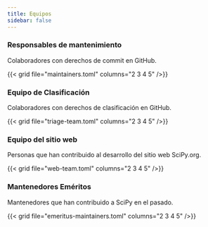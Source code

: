 ```yaml
---
title: Equipos
sidebar: false
---
```


### Responsables de mantenimiento

Colaboradores con derechos de commit en GitHub.

{{< grid file="maintainers.toml" columns="2 3 4 5" />}}

### Equipo de Clasificación

Colaboradores con derechos de clasificación en GitHub.

{{< grid file="triage-team.toml" columns="2 3 4 5" />}}

### Equipo del sitio web

Personas que han contribuido al desarrollo del sitio web SciPy.org.

{{< grid file="web-team.toml" columns="2 3 4 5" />}}

### Mantenedores Eméritos

Mantenedores que han contribuido a SciPy en el pasado.

{{< grid file="emeritus-maintainers.toml" columns="2 3 4 5" />}}
